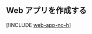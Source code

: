 ## <a name="create-a-web-app"></a>Web アプリを作成する

[!INCLUDE [web-app-no-h](app-service-web-create-web-app-no-h.md)]
